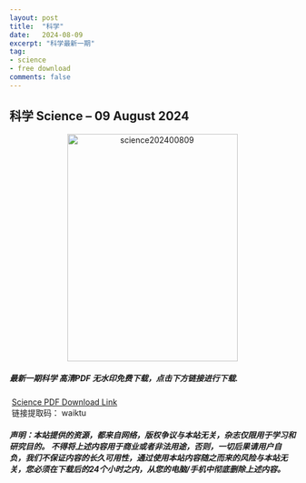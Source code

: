 ```yaml
---
layout: post
title:  "科学"
date:   2024-08-09
excerpt: "科学最新一期"
tag:
- science 
- free download
comments: false
---
```


## 科学 Science – 09 August 2024

<div align="center">
<img src="https://i.postimg.cc/7hLZgvyn/Science-Issue-6709-Volume-385-9-August-2024-00.png" alt="science202400809" border="0" width = 300 height = 400 /> 
</div>


 <h5>最新一期科学 高清PDF 无水印免费下载，点击下方链接进行下载. </h5>
 
  <a href="https://wwfh.lanzout.com/itv6g27hx7vi">Science PDF Download Link</a>  
  <br/>
  链接提取码： waiktu
 
##### 声明：本站提供的资源，都来自网络，版权争议与本站无关，杂志仅限用于学习和研究目的。 不得将上述内容用于商业或者非法用途，否则，一切后果请用户自负，我们不保证内容的长久可用性，通过使用本站内容随之而来的风险与本站无关，您必须在下载后的24个小时之内，从您的电脑/手机中彻底删除上述内容。
